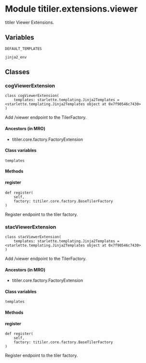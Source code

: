 # Module titiler.extensions.viewer

titiler Viewer Extensions.

## Variables

```python3
DEFAULT_TEMPLATES
```

```python3
jinja2_env
```

## Classes

### cogViewerExtension

```python3
class cogViewerExtension(
    templates: starlette.templating.Jinja2Templates = <starlette.templating.Jinja2Templates object at 0x7f90546c7430>
)
```

Add /viewer endpoint to the TilerFactory.

#### Ancestors (in MRO)

* titiler.core.factory.FactoryExtension

#### Class variables

```python3
templates
```

#### Methods

    
#### register

```python3
def register(
    self,
    factory: titiler.core.factory.BaseTilerFactory
)
```

Register endpoint to the tiler factory.

### stacViewerExtension

```python3
class stacViewerExtension(
    templates: starlette.templating.Jinja2Templates = <starlette.templating.Jinja2Templates object at 0x7f90546c7430>
)
```

Add /viewer endpoint to the TilerFactory.

#### Ancestors (in MRO)

* titiler.core.factory.FactoryExtension

#### Class variables

```python3
templates
```

#### Methods

    
#### register

```python3
def register(
    self,
    factory: titiler.core.factory.BaseTilerFactory
)
```

Register endpoint to the tiler factory.